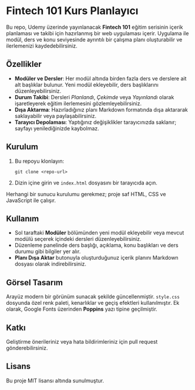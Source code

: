 # Fintech 101 Kurs Planlayıcı

Bu repo, Udemy üzerinde yayınlanacak **Fintech 101** eğitim serisinin içerik planlaması ve takibi için hazırlanmış bir web uygulaması içerir. Uygulama ile modül, ders ve konu seviyesinde ayrıntılı bir çalışma planı oluşturabilir ve ilerlemenizi kaydedebilirsiniz.

## Özellikler

- **Modüler ve Dersler**: Her modül altında birden fazla ders ve derslere ait alt başlıklar bulunur. Yeni modül ekleyebilir, ders başlıklarını düzenleyebilirsiniz.
- **Durum Takibi**: Dersleri *Planlandı*, *Çekimde* veya *Yayınlandı* olarak işaretleyerek eğitim ilerlemesini gözlemleyebilirsiniz.
- **Dışa Aktarma**: Hazırladığınız planı Markdown formatında dışa aktararak saklayabilir veya paylaşabilirsiniz.
- **Tarayıcı Depolaması**: Yaptığınız değişiklikler tarayıcınızda saklanır; sayfayı yenilediğinizde kaybolmaz.

## Kurulum

1. Bu repoyu klonlayın:
   ```bash1
   git clone <repo-url>
   ```
2. Dizin içine girin ve `index.html` dosyasını bir tarayıcıda açın.

Herhangi bir sunucu kurulumu gerekmez; proje saf HTML, CSS ve JavaScript ile çalışır.

## Kullanım

- Sol taraftaki **Modüler** bölümünden yeni modül ekleyebilir veya mevcut modülü seçerek içindeki dersleri düzenleyebilirsiniz.
- Düzenleme panelinde ders başlığı, açıklama, konu başlıkları ve ders durumu gibi bilgiler yer alır.
- **Planı Dışa Aktar** butonuyla oluşturduğunuz içerik planını Markdown dosyası olarak indirebilirsiniz.

## Görsel Tasarım

Arayüz modern bir görünüm sunacak şekilde güncellenmiştir. `style.css` dosyunda özel renk paleti, kenarlıklar ve geçiş efektleri kullanılmıştır. Ek olarak, Google Fonts üzerinden **Poppins** yazı tipine geçilmiştir.

## Katkı

Geliştirme önerileriniz veya hata bildirimleriniz için pull request gönderebilirsiniz.

## Lisans

Bu proje MIT lisansı altında sunulmuştur.

